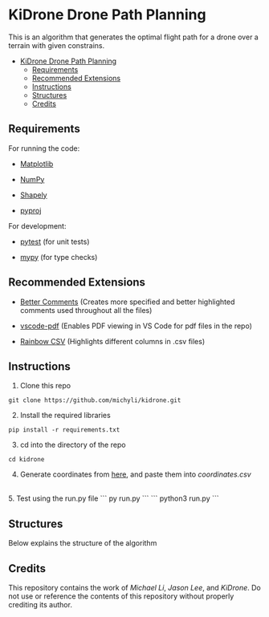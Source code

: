 # KiDrone Drone Path Planning

This is an algorithm that generates the optimal flight path for a drone over a terrain with given constrains.

- [KiDrone Drone Path Planning](#kidrone-drone-path-planning)
  - [Requirements](#requirements)
  - [Recommended Extensions](#recommended-extensions)
  - [Instructions](#instructions)
  - [Structures](#structures)
  - [Credits](#credits)

## Requirements

For running the code:

* [Matplotlib](https://matplotlib.org/)

* [NumPy](https://numpy.org/)

* [Shapely](https://pypi.org/project/shapely/)

* [pyproj](https://pyproj4.github.io/pyproj/stable/index.html)

For development:

* [pytest](https://docs.pytest.org/en/8.2.x/) (for unit tests)

* [mypy](https://mypy-lang.org/) (for type checks)

## Recommended Extensions
* [Better Comments](https://marketplace.visualstudio.com/items?itemName=aaron-bond.better-comments) (Creates more specified and better highlighted comments used throughout all the files)

* [vscode-pdf](https://marketplace.visualstudio.com/items?itemName=tomoki1207.pdf) (Enables PDF viewing in VS Code for pdf files in the repo)

* [Rainbow CSV](https://marketplace.visualstudio.com/items?itemName=mechatroner.rainbow-csv) (Highlights different columns in .csv files)

## Instructions
1. Clone this repo
```
git clone https://github.com/michyli/kidrone.git
```
2. Install the required libraries
```
pip install -r requirements.txt
```
3. cd into the directory of the repo
```
cd kidrone
```
4. Generate coordinates from [here](https://www.keene.edu/campus/maps/tool/), and paste them into *coordinates.csv*
<br>
5. Test using the run.py file
```
py run.py
```
```
python3 run.py
```

## Structures
Below explains the structure of the algorithm
<!-- TODO: Need to be Completed -->

## Credits
This repository contains the work of *Michael Li*, *Jason Lee*, and *KiDrone*. Do not use or reference the contents of this repository without properly crediting its author.